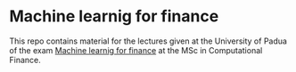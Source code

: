 # Machine learnig for finance

This repo contains material for the lectures given at the University of Padua of the exam [Machine learnig for finance](https://didattica.unipd.it/off/2024/LM/SC/SC2737/000ZZ/SCQ3102261/N0) at the MSc in Computational Finance.
